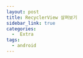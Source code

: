 ```yaml
---
layout: post
title: RecyclerView 살펴보기
sidebar_link: true
categories:
  -  Extra
tags:
  - android
---
```






